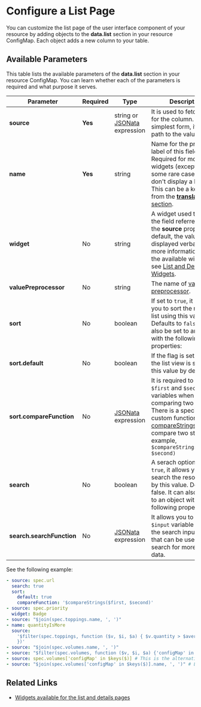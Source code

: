 # Configure a List Page

You can customize the list page of the user interface component of your resource by adding objects to the **data.list** section in your resource ConfigMap. Each object adds a new column to your table.

## Available Parameters

This table lists the available parameters of the **data.list** section in your resource ConfigMap. You can learn whether each of the parameters is required and what purpose it serves.

| Parameter | Required | Type | Description |
|-----------|----------|------|-------------|
| **source** | **Yes** | string or [JSONata](jsonata.md) expression | It is used to fetch data for the column. In its simplest form, it's the path to the value. |
| **name** | **Yes** | string | Name for the primary label of this field. Required for most widgets (except for some rare cases that don't display a label). This can be a key to use from the [**translation** section](./translations-section.md). |
| **widget** | No | string | A widget used to render the field referred to by the **source** property. By default, the value is displayed verbatim. For more information about the available widgets, see [List and Details Widgets](./50-list-and-details-widgets.md). |
| **valuePreprocessor** | No | string | The name of [value preprocessor](resources.md#value-preprocessors). |
| **sort** | No | boolean | If set to `true`, it allows you to sort the resource list using this value. Defaults to `false`. It can also be set to an object with the following properties:
| **sort.default** | No | boolean | If the flag is set to `true`, the list view is sorted by this value by default. |
| **sort.compareFunction** | No | [JSONata](jsonata.md) expression | It is required to use `$first` and `$second` variables when comparing two values. There is a special custom function [compareStrings](jsonata.md#comparestringsfirst-second) used to compare two strings, for example, `$compareStrings($first, $second)` |
| **search** | No | boolean | A serach option. If set to `true`, it allows you to search the resource list by this value. Defaults to false. It can also be set to an object with the following property: |
|**search.searchFunction** | No |[JSONata](jsonata.md) expression |  It allows you to use `$input` variable to get the search input's value that can be used to search for more complex data. |

See the following example:

```yaml
- source: spec.url
  search: true
  sort:
    default: true
    compareFunction: '$compareStrings($first, $second)'
- source: spec.priority
  widget: Badge
- source: "$join(spec.toppings.name, ', ')"
- name: quantityIsMore
  source:
    '$filter(spec.toppings, function ($v, $i, $a) { $v.quantity > $average($a.quantity)
    })'
- source: "$join(spec.volumes.name, ', ')"
- source: "$filter(spec.volumes, function ($v, $i, $a) {'configMap' in $keys($v)})" # List the array of volume objects that have a ConfigMap
- source: spec.volumes['configMap' in $keys($)] # This is the alternative way of listing the array of volume objects that have a ConfigMap
- source: "$join(spec.volumes['configMap' in $keys($)].name, ', ')" # List volume names of volumes that have a ConfigMap
```

## Related Links

- [Widgets available for the list and details pages](./50-list-and-details-widgets.md)
